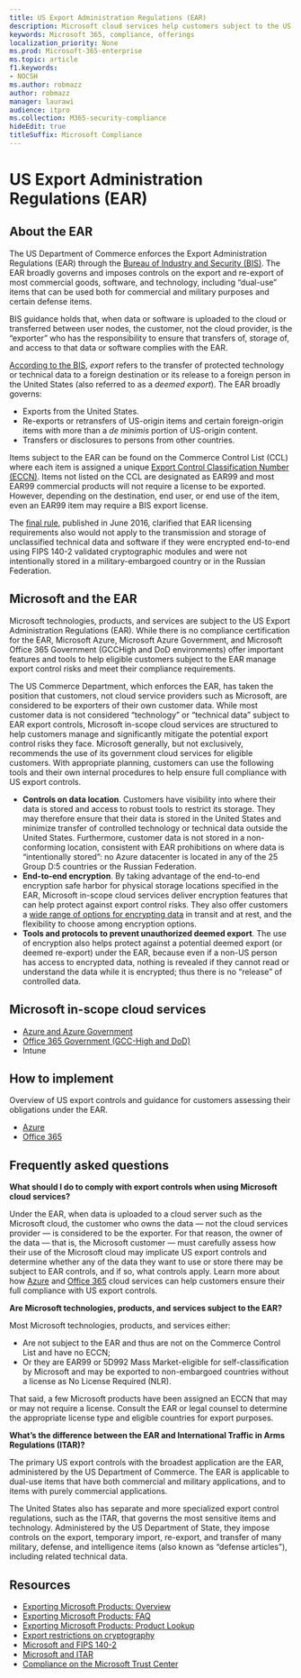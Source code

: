 ```yaml
---
title: US Export Administration Regulations (EAR)
description: Microsoft cloud services help customers subject to the US Export Administration Regulations (EAR) meet their compliance requirements and manage export control risk.
keywords: Microsoft 365, compliance, offerings
localization_priority: None
ms.prod: Microsoft-365-enterprise
ms.topic: article
f1.keywords:
- NOCSH
ms.author: robmazz
author: robmazz
manager: laurawi
audience: itpro
ms.collection: M365-security-compliance
hideEdit: true
titleSuffix: Microsoft Compliance
---
```


# US Export Administration Regulations (EAR)

## About the EAR

The US Department of Commerce enforces the Export Administration Regulations (EAR) through the [Bureau of Industry and Security (BIS)](https://www.bis.doc.gov/). The EAR broadly governs and imposes controls on the export and re-export of most commercial goods, software, and technology, including “dual-use” items that can be used both for commercial and military purposes and certain defense items.

BIS guidance holds that, when data or software is uploaded to the cloud or transferred between user nodes, the customer, not the cloud provider, is the “exporter” who has the responsibility to ensure that transfers of, storage of, and access to that data or software complies with the EAR.

[According to the BIS](https://www.bis.doc.gov/index.php/documents/regulation-docs/412-part-734-scope-of-the-export-administration-regulations/file), *export* refers to the transfer of protected technology or technical data to a foreign destination or its release to a foreign person in the United States (also referred to as a *deemed export*). The EAR broadly governs:

- Exports from the United States.
- Re-exports or retransfers of US-origin items and certain foreign-origin items with more than a *de minimis* portion of US-origin content.
- Transfers or disclosures to persons from other countries.

Items subject to the EAR can be found on the Commerce Control List (CCL) where each item is assigned a unique [Export Control Classification Number (ECCN)](https://www.bis.doc.gov/index.php/licensing/commerce-control-list-classification/export-control-classification-number-eccn). Items not listed on the CCL are designated as EAR99 and most EAR99 commercial products will not require a license to be exported. However, depending on the destination, end user, or end use of the item, even an EAR99 item may require a BIS export license.

The [final rule](https://www.federalregister.gov/documents/2016/06/03/2016-12734/revisions-to-definitions-in-the-export-administration-regulations), published in June 2016, clarified that EAR licensing requirements also would not apply to the transmission and storage of unclassified technical data and software if they were encrypted end-to-end using FIPS 140-2 validated cryptographic modules and were not intentionally stored in a military-embargoed country or in the Russian Federation.

## Microsoft and the EAR

Microsoft technologies, products, and services are subject to the US Export Administration Regulations (EAR). While there is no compliance certification for the EAR, Microsoft Azure, Microsoft Azure Government, and Microsoft Office 365 Government (GCCHigh and DoD environments) offer important features and tools to help eligible customers subject to the EAR manage export control risks and meet their compliance requirements.

The US Commerce Department, which enforces the EAR, has taken the position that customers, not cloud service providers such as Microsoft, are considered to be exporters of their own customer data. While most customer data is not considered “technology” or “technical data” subject to EAR export controls, Microsoft in-scope cloud services are structured to help customers manage and significantly mitigate the potential export control risks they face. Microsoft generally, but not exclusively, recommends the use of its government cloud services for eligible customers. With appropriate planning, customers can use the following tools and their own internal procedures to help ensure full compliance with US export controls.

- **Controls on data location**. Customers have visibility into where their data is stored and access to robust tools to restrict its storage. They may therefore ensure that their data is stored in the United States and minimize transfer of controlled technology or technical data outside the United States. Furthermore, customer data is not stored in a non-conforming location, consistent with EAR prohibitions on where data is “intentionally stored”: no Azure datacenter is located in any of the 25 Group D:5 countries or the Russian Federation.
- **End-to-end encryption**. By taking advantage of the end-to-end encryption safe harbor for physical storage locations specified in the EAR, Microsoft in-scope cloud services deliver encryption features that can help protect against export control risks. They also offer customers a [wide range of options for encrypting data](https://aka.ms/Azure-Encryption-Overview) in transit and at rest, and the flexibility to choose among encryption options.
- **Tools and protocols to prevent unauthorized deemed export**. The use of encryption also helps protect against a potential deemed export (or deemed re-export) under the EAR, because even if a non-US person has access to encrypted data, nothing is revealed if they cannot read or understand the data while it is encrypted; thus there is no “release” of controlled data.

## Microsoft in-scope cloud services

- [Azure and Azure Government](https://aka.ms/AzureCompliance)
- [Office 365 Government (GCC-High and DoD)](https://aka.ms/Office-365-Export-Controls)
- Intune

## How to implement

Overview of US export controls and guidance for customers assessing their obligations under the EAR.

- [Azure](https://aka.ms/Azure-Export-Controls)
- [Office 365](https://aka.ms/Office-365-Export-Controls)

## Frequently asked questions

**What should I do to comply with export controls when using Microsoft cloud services?**

Under the EAR, when data is uploaded to a cloud server such as the Microsoft cloud, the customer who owns the data — not the cloud services provider — is considered to be the exporter. For that reason, the owner of the data — that is, the Microsoft customer — must carefully assess how their use of the Microsoft cloud may implicate US export controls and determine whether any of the data they want to use or store there may be subject to EAR controls, and if so, what controls apply. Learn more about how [Azure](https://servicetrust.microsoft.com/ViewPage/TrustDocuments?command=Download&downloadType=Document&downloadId=c24c11f2-2cd4-444a-9160-19762855ad3a&docTab=6d000410-c9e9-11e7-9a91-892aae8839ad_FAQ_and_White_Papers) and [Office 365](https://query.prod.cms.rt.microsoft.com/cms/api/am/binary/RE1s5kI) cloud services can help customers ensure their full compliance with US export controls.

**Are Microsoft technologies, products, and services subject to the EAR?**

Most Microsoft technologies, products, and services either:

- Are not subject to the EAR and thus are not on the Commerce Control List and have no ECCN;
- Or they are EAR99 or 5D992 Mass Market-eligible for self-classification by Microsoft and may be exported to non-embargoed countries without a license as No License Required (NLR).

That said, a few Microsoft products have been assigned an ECCN that may or may not require a license. Consult the EAR or legal counsel to determine the appropriate license type and eligible countries for export purposes.

**What’s the difference between the EAR and International Traffic in Arms Regulations (ITAR)?**

The primary US export controls with the broadest application are the EAR, administered by the US Department of Commerce. The EAR is applicable to dual-use items that have both commercial and military applications, and to items with purely commercial applications.

The United States also has separate and more specialized export control regulations, such as the ITAR, that governs the most sensitive items and technology. Administered by the US Department of State, they impose controls on the export, temporary import, re-export, and transfer of many military, defense, and intelligence items (also known as “defense articles”), including related technical data.

## Resources

- [Exporting Microsoft Products: Overview](https://www.microsoft.com/exporting/overview.aspx)
- [Exporting Microsoft Products: FAQ](https://www.microsoft.com/exporting/faq.aspx)
- [Exporting Microsoft Products: Product Lookup](https://www.microsoft.com/exporting/exporting-information.aspx)
- [Export restrictions on cryptography](https://docs.microsoft.com/windows/uwp/security/export-restrictions-on-cryptography)
- [Microsoft and FIPS 140-2](offering-fips-140-2.md)
- [Microsoft and ITAR](offering-itar.md)
- [Compliance on the Microsoft Trust Center](https://www.microsoft.com/trust-center/compliance/compliance-overview)
